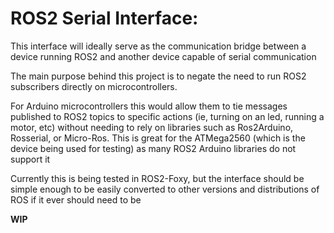 # ROS2 Serial Interface:
This interface will ideally serve as the communication bridge between a device running ROS2 and another device capable of serial communication

The main purpose behind this project is to negate the need to run ROS2 subscribers directly on microcontrollers. 

For Arduino microcontrollers this would allow them to tie messages published to ROS2 topics to specific actions (ie, turning on an led, running a motor, etc) without needing to rely on libraries such as Ros2Arduino, Rosserial, or Micro-Ros. This is great for the ATMega2560 (which is the device being used for testing) as many ROS2 Arduino libraries do not support it

Currently this is being tested in ROS2-Foxy, but the interface should be simple enough to be easily converted to other versions and distributions of ROS if it ever should need to be

**WIP**
